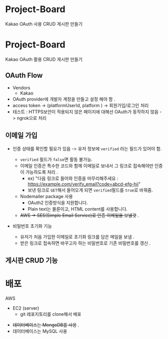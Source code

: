 # Project-Board
Kakao OAuth 사용 CRUD 게시판 만들기

# Project-Board
Kakao OAuth 활용 CRUD 게시판 만들기

## OAuth Flow
  - Vendors
    - Kakao
  - OAuth provider에 개발자 계정을 만들고 설정 해야 함 .
  - access token -> (platformUserId, platform ) -> 회원가입/로그인 처리
  - 테스트 : HTTPS보안이 적용되지 않은 페이지에 대해선 OAuth가 동작하지 않음 -> ngrok으로 처리

## 이메일 가입
- 인증 상태를 확인할 필요가 있음 -> 유저 정보에 `verified` 라는 필드가 있어야 함.
  - `verified` 필드가 `false`면 활동 불가능.
  - 이메일 인증은 특수한 코드와 함께 이메일로 보내서 그 링크로 접속해야만 인증이 가능하도록 처리 .
    - ex) "다음 링크로 들어와 인증을 마무리해주세요 : https://example.com/verify_email?code=abcd-efg-hij"
    - 보낸 링크로 `GET`해서 들어오게 되면 `verified`필드를 `true`로 바꿔줌.
  - Nodemailer package 사용 
    - OAuth2 인증방식을 지원합니다.
    - Plain text는 물론이고, HTML content를 사용합니다.
  - ~~AWS -> SES(Simple Email Service)로 인증 이메일을 보낼것~~ .

- 비밀번호 초기화 기능
  - 유저가 처음 가입한 이메일로 초기화 링크를 담은 메일을 보냄 . 
  - 받은 링크로 접속하면 바꾸고자 하는 비밀번호로 기존 비밀번호를 갱신 . 

## 게시판 CRUD 기능 


# 배포 
AWS
- EC2 (server)
  - git 레포지토리를 clone해서 배포
<!-- - HTTPS 지원 - Amazon 인증서.
- ELB(Elastic Load Balancer)를 사용해 여기에 인증서를 물리고, ELB가 뒤에 EC2를 바라보게 함 .
- SES를 통해 메일 처리 . -->

- ~~데이터베이스는 MongoDB를 사용~~ .
- 데이터베이스는 MySQL 사용 
